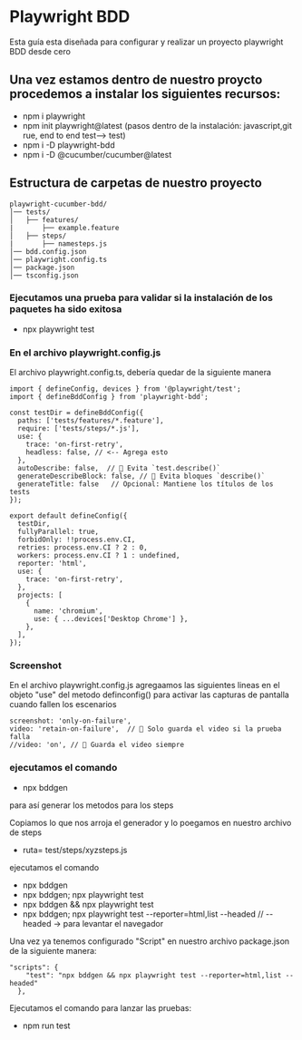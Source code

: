 # Playwright BDD
Esta guía esta diseñada para configurar y realizar un proyecto playwright BDD desde cero

##  Una vez estamos dentro de nuestro proycto procedemos a instalar los siguientes recursos:
* npm i playwright
* npm init playwright@latest (pasos dentro de la instalación: javascript,git rue, end to end test—> test)
* npm i -D playwright-bdd
* npm i -D @cucumber/cucumber@latest

## Estructura de carpetas de nuestro proyecto
```
playwright-cucumber-bdd/
│── tests/
│   ├── features/
|       ├── example.feature
│   ├── steps/
|       ├── namesteps.js
│── bdd.config.json
│── playwright.config.ts
│── package.json
│── tsconfig.json
```
### Ejecutamos una prueba para validar si la instalación de los paquetes ha sido exitosa
* npx playwright test


### En el archivo playwright.config.js
El archivo playwright.config.ts, debería quedar de la siguiente manera
```
import { defineConfig, devices } from '@playwright/test';
import { defineBddConfig } from 'playwright-bdd';

const testDir = defineBddConfig({
  paths: ['tests/features/*.feature'],
  require: ['tests/steps/*.js'],
  use: {
    trace: 'on-first-retry',
    headless: false, // <-- Agrega esto
  },
  autoDescribe: false,  // 🔴 Evita `test.describe()`
  generateDescribeBlock: false, // 🔴 Evita bloques `describe()`
  generateTitle: false   // Opcional: Mantiene los títulos de los tests
});

export default defineConfig({
  testDir,
  fullyParallel: true,
  forbidOnly: !!process.env.CI,
  retries: process.env.CI ? 2 : 0,
  workers: process.env.CI ? 1 : undefined,
  reporter: 'html',
  use: {
    trace: 'on-first-retry',
  },
  projects: [
    {
      name: 'chromium',
      use: { ...devices['Desktop Chrome'] },
    },
  ],
});
```

### Screenshot
En el archivo playwright.config.js agregaamos las siguientes lineas en el objeto "use" del metodo definconfig() para activar las capturas de pantalla cuando fallen los escenarios
```
screenshot: 'only-on-failure',    
video: 'retain-on-failure',  // 🔹 Solo guarda el video si la prueba falla
//video: 'on', // 🔹 Guarda el video siempre
```
### ejecutamos el comando
* npx bddgen

para así generar los metodos para los steps

Copiamos lo que nos arroja el generador y lo poegamos en nuestro archivo de steps
* ruta= test/steps/xyzsteps.js

ejecutamos el comando
* npx bddgen
* npx bddgen; npx playwright test
* npx bddgen && npx playwright test
* npx bddgen; npx playwright test --reporter=html,list --headed // --headed -> para levantar el navegador

Una vez ya tenemos configurado "Script" en nuestro archivo package.json de la siguiente manera:
```
"scripts": {    
    "test": "npx bddgen && npx playwright test --reporter=html,list --headed"
  },
```
Ejecutamos el comando para lanzar las pruebas:
* npm run test


